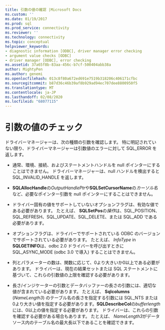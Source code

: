 ```yaml
---
title: 引数の値の確認 |Microsoft Docs
ms.custom: ''
ms.date: 01/19/2017
ms.prod: sql
ms.prod_service: connectivity
ms.reviewer: ''
ms.technology: connectivity
ms.topic: conceptual
helpviewer_keywords:
- diagnostic information [ODBC], driver manager error checking
- argument value checks [ODBC]
- driver manager [ODBC], error checking
ms.assetid: 37a65f8b-83aa-456c-b7cf-500404abb38a
author: MightyPen
ms.author: genemi
ms.openlocfilehash: 013c8f80a672ed691e7519b318206c406171cfbc
ms.sourcegitcommit: b87d36c46b39af8b929ad94ec707dee8800950f5
ms.translationtype: MT
ms.contentlocale: ja-JP
ms.lasthandoff: 02/08/2020
ms.locfileid: "68077115"
---
```

# <a name="argument-value-checks"></a>引数の値のチェック
ドライバーマネージャーは、次の種類の引数を確認します。 特に明記されていない限り、ドライバーマネージャーは引数値のエラーに対して SQL_ERROR を返します。  
  
-   通常、環境、接続、およびステートメントハンドルを null ポインターにすることはできません。 ドライバーマネージャーは、null ハンドルを検出すると SQL_INVALID_HANDLE を返します。  
  
-   **SQLAllocHandle**の*OutputHandlePtr*や**SQLSetCursorName**の*カーソル名*など、必要なポインター引数を null ポインターにすることはできません。  
  
-   ドライバー固有の値をサポートしていないオプションフラグは、有効な値である必要があります。 たとえば、 **SQLSetPos**の*操作*は、SQL_POSITION、SQL_REFRESH、SQL_UPDATE、SQL_DELETE、または SQL_ADD である必要があります。  
  
-   オプションフラグは、ドライバーでサポートされている ODBC のバージョンでサポートされている必要があります。 たとえば、 *InfoType* in **SQLGETINFO**は、odbc 2.0 ドライバーを呼び出すときに SQL_ASYNC_MODE (odbc 3.0 で導入) することはできません。  
  
-   列とパラメーターの数は、関数に応じて、0より大きいか0以上である必要があります。 ドライバーは、現在の結果セットまたは SQL ステートメントに基づいて、これらの引数値の上限を確認する必要があります。  
  
-   長さ/インジケーターの引数とデータバッファーの長さの引数には、適切な値が含まれている必要があります。 たとえば、 **Sqlcolumns** (*NameLength3*) のテーブル名の長さを指定する引数には SQL_NTS または0より大きい値を指定する必要があります。**SQLDescribeCol**の*bufferlength*には、0以上の値を指定する必要があります。 ドライバーは、これらの引数を確認する必要がある場合もあります。 たとえば、 *NameLength3*がデータソース内のテーブル名の最大長以下であることを確認できます。
